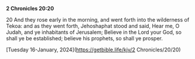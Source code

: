 **2 Chronicles 20:20**

20 And they rose early in the morning, and went forth into the wilderness of Tekoa: and as they went forth, Jehoshaphat stood and said, Hear me, O Judah, and ye inhabitants of Jerusalem; Believe in the Lord your God, so shall ye be established; believe his prophets, so shall ye prosper.

[Tuesday 16-January, 2024](https://getbible.life/kjv/2 Chronicles/20/20)
